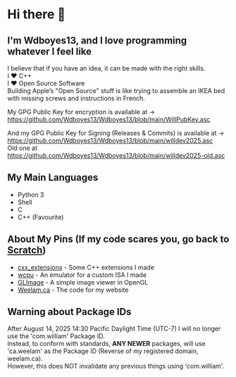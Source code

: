 # Hi there 👋

## I'm Wdboyes13, and I love programming whatever I feel like  
  
I believe that if you have an idea, it can be made with the right skills.  
I ❤️ C++  
I ❤️ Open Source Software  
Building Apple’s "Open Source" stuff is like trying to assemble an IKEA bed with missing screws and instructions in French.  
  
My GPG Public Key for encryption is available at →  
https://github.com/Wdboyes13/Wdboyes13/blob/main/WillPubKey.asc  
  
And my GPG Public Key for Signing (Releases & Commits) is available at →  
https://github.com/Wdboyes13/Wdboyes13/blob/main/willdev2025.asc  
Old one at https://github.com/Wdboyes13/Wdboyes13/blob/main/willdev2025-old.asc  
  
## My Main Languages  
- Python 3  
- Shell  
- C  
- C++ (Favourite)  

## About My Pins (If my code scares you, go back to [Scratch](https://scratch.mit.edu))  

- [cxx_extensions](https://github.com/Wdboyes13/cxx_extensions) - Some C++ extensions I made  
- [wcpu](https://github.com/Wdboyes13/wcpu) - An emulator for a custom ISA I made   
- [GLImage](https://github.com/Wdboyes13/GLImage) - A simple image viewer in OpenGL
- [Weelam.ca](https://github.com/Wdboyes13/Weelam.ca) - The code for my website  

## Warning about Package IDs  
After August 14, 2025 14:30 Pacific Daylight Time (UTC-7) I will no longer use the 'com.william' Package ID.  
Instead, to conform with standards, __ANY NEWER__ packages, will use 'ca.weelam' as the Package ID (Reverse of my registered domain, weelam.ca).  
However, this does NOT invalidate any previous things using 'com.william'.  
